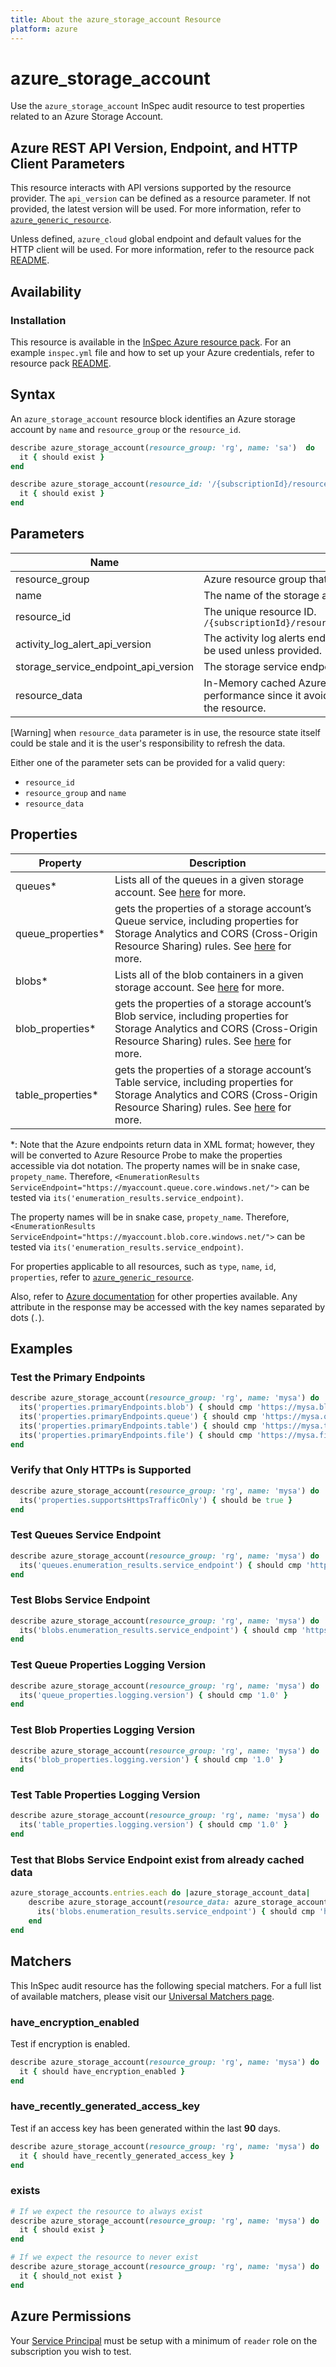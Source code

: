 ```yaml
---
title: About the azure_storage_account Resource
platform: azure
---
```


# azure_storage_account

Use the `azure_storage_account` InSpec audit resource to test properties related to an Azure Storage Account.

## Azure REST API Version, Endpoint, and HTTP Client Parameters

This resource interacts with API versions supported by the resource provider.
The `api_version` can be defined as a resource parameter.
If not provided, the latest version will be used.
For more information, refer to [`azure_generic_resource`](azure_generic_resource.md).

Unless defined, `azure_cloud` global endpoint and default values for the HTTP client will be used.
For more information, refer to the resource pack [README](../../README.md).

## Availability

### Installation

This resource is available in the [InSpec Azure resource pack](https://github.com/inspec/inspec-azure). 
For an example `inspec.yml` file and how to set up your Azure credentials, refer to resource pack [README](../../README.md#Service-Principal).

## Syntax

An `azure_storage_account` resource block identifies an Azure storage account by `name` and `resource_group` or the `resource_id`.
```ruby
describe azure_storage_account(resource_group: 'rg', name: 'sa')  do
  it { should exist }
end
```
```ruby
describe azure_storage_account(resource_id: '/{subscriptionId}/resourceGroups/{resourceGroupName}/providers/Microsoft.Storage/storageAccounts/{accountName}') do
  it { should exist }
end
```
## Parameters

| Name                           | Description                                                                          |
|--------------------------------|--------------------------------------------------------------------------------------|
| resource_group                 | Azure resource group that the targeted resource resides in. `MyResourceGroup`        |
| name                           | The name of the storage account within the specified resource group. `accountName`   |
| resource_id                    | The unique resource ID. `/{subscriptionId}/resourceGroups/{resourceGroupName}/providers/Microsoft.Storage/storageAccounts/{accountName}` |
| activity_log_alert_api_version | The activity log alerts endpoint api version used in `have_recently_generated_access_key` matcher. The latest version will be used unless provided. |
| storage_service_endpoint_api_version | The storage service endpoint api version. `2019-12-12` wil be used unless provided. |
| resource_data                  | In-Memory cached Azure Storage Account Data. This is an optional parameter and can be provided to increase performance since it avoids multiple network calls to the same resource. When provided it binds the values directly to the resource. | 
[Warning] when `resource_data` parameter is in use, the resource state itself could be stale and it is the user's responsibility to refresh the data.

Either one of the parameter sets can be provided for a valid query:
- `resource_id`
- `resource_group` and `name`
- `resource_data`

## Properties

| Property                                     | Description |
|----------------------------------------------|-------------|
| queues<superscript>*</superscript>           | Lists all of the queues in a given storage account. See [here](https://docs.microsoft.com/en-us/rest/api/storageservices/list-queues1) for more. |
| queue_properties<superscript>*</superscript> | gets the properties of a storage account’s Queue service, including properties for Storage Analytics and CORS (Cross-Origin Resource Sharing) rules. See [here](https://docs.microsoft.com/en-us/rest/api/storageservices/get-queue-service-properties) for more. |
| blobs<superscript>*</superscript>           | Lists all of the blob containers in a given storage account. See [here](https://docs.microsoft.com/en-us/rest/api/storageservices/list-containers2) for more.  |
| blob_properties<superscript>*</superscript> | gets the properties of a storage account’s Blob service, including properties for Storage Analytics and CORS (Cross-Origin Resource Sharing) rules. See [here](https://docs.microsoft.com/en-us/rest/api/storageservices/get-blob-service-properties) for more. |
| table_properties<superscript>*</superscript> | gets the properties of a storage account’s Table service, including properties for Storage Analytics and CORS (Cross-Origin Resource Sharing) rules. See [here](https://docs.microsoft.com/en-us/rest/api/storageservices/get-table-service-properties) for more. |

<superscript>*</superscript>: Note that the Azure endpoints return data in XML format; however, they will be converted to Azure Resource Probe to make the properties accessible via dot notation.
The property names will be in snake case, `propety_name`. Therefore, `<EnumerationResults ServiceEndpoint="https://myaccount.queue.core.windows.net/">` can be tested via `its('enumeration_results.service_endpoint)`.

The property names will be in snake case, `propety_name`. Therefore, `<EnumerationResults ServiceEndpoint="https://myaccount.blob.core.windows.net/">` can be tested via `its('enumeration_results.service_endpoint)`.

For properties applicable to all resources, such as `type`, `name`, `id`, `properties`, refer to [`azure_generic_resource`](azure_generic_resource.md#properties).

Also, refer to [Azure documentation](https://docs.microsoft.com/en-us/rest/api/storagerp/storageaccounts/getproperties#storageaccount) for other properties available. 
Any attribute in the response may be accessed with the key names separated by dots (`.`).

## Examples

### Test the Primary Endpoints
```ruby
describe azure_storage_account(resource_group: 'rg', name: 'mysa') do
  its('properties.primaryEndpoints.blob') { should cmp 'https://mysa.blob.core.windows.net/' }
  its('properties.primaryEndpoints.queue') { should cmp 'https://mysa.queue.core.windows.net/' }
  its('properties.primaryEndpoints.table') { should cmp 'https://mysa.table.core.windows.net/' }
  its('properties.primaryEndpoints.file') { should cmp 'https://mysa.file.core.windows.net/' }
end
```
### Verify that Only HTTPs is Supported
```ruby
describe azure_storage_account(resource_group: 'rg', name: 'mysa') do
  its('properties.supportsHttpsTrafficOnly') { should be true }
end
```
### Test Queues Service Endpoint
```ruby
describe azure_storage_account(resource_group: 'rg', name: 'mysa') do
  its('queues.enumeration_results.service_endpoint') { should cmp 'https://mysa.queue.core.windows.net/' }
end
```
### Test Blobs Service Endpoint
```ruby
describe azure_storage_account(resource_group: 'rg', name: 'mysa') do
  its('blobs.enumeration_results.service_endpoint') { should cmp 'https://mysa.blob.core.windows.net/' }
end
```
### Test Queue Properties Logging Version
```ruby
describe azure_storage_account(resource_group: 'rg', name: 'mysa') do
  its('queue_properties.logging.version') { should cmp '1.0' }
end
```
### Test Blob Properties Logging Version
```ruby
describe azure_storage_account(resource_group: 'rg', name: 'mysa') do
  its('blob_properties.logging.version') { should cmp '1.0' }
end
```
### Test Table Properties Logging Version
```ruby
describe azure_storage_account(resource_group: 'rg', name: 'mysa') do
  its('table_properties.logging.version') { should cmp '1.0' }
end
```

### Test that Blobs Service Endpoint exist from already cached data
```ruby
azure_storage_accounts.entries.each do |azure_storage_account_data|
    describe azure_storage_account(resource_data: azure_storage_account_data) do
      its('blobs.enumeration_results.service_endpoint') { should cmp 'https://mysa.blob.core.windows.net/' }
    end
end
```

## Matchers

This InSpec audit resource has the following special matchers. For a full list of available matchers, please visit our [Universal Matchers page](https://docs.chef.io/inspec/matchers/).

### have_encryption_enabled

Test if encryption is enabled.
```ruby
describe azure_storage_account(resource_group: 'rg', name: 'mysa') do
  it { should have_encryption_enabled }
end
```
### have_recently_generated_access_key

Test if an access key has been generated within the last **90** days.
```ruby
describe azure_storage_account(resource_group: 'rg', name: 'mysa') do
  it { should have_recently_generated_access_key }
end
```
### exists
```ruby
# If we expect the resource to always exist
describe azure_storage_account(resource_group: 'rg', name: 'mysa') do
  it { should exist }
end

# If we expect the resource to never exist
describe azure_storage_account(resource_group: 'rg', name: 'mysa') do
  it { should_not exist }
end
```
## Azure Permissions

Your [Service Principal](https://docs.microsoft.com/en-us/azure/azure-resource-manager/resource-group-create-service-principal-portal) must be setup with a minimum of `reader` role on the subscription you wish to test.
